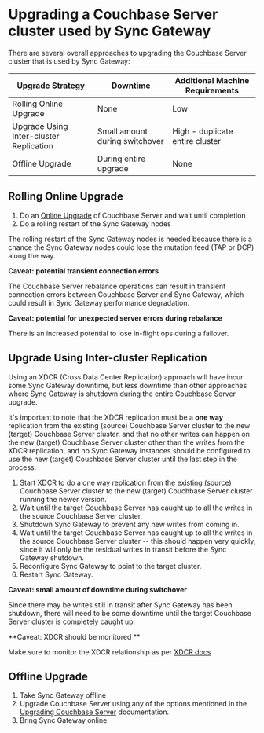 
# Upgrading a Couchbase Server cluster used by Sync Gateway

There are several overall approaches to upgrading the Couchbase Server cluster that is used by Sync Gateway:

| Upgrade Strategy  | Downtime | Additional Machine Requirements 
| ------------- | ------------- | ------------- |
| Rolling Online Upgrade  | None  | Low |
| Upgrade Using Inter-cluster Replication  | Small amount during switchover  | High - duplicate entire cluster |
| Offline Upgrade  | During entire upgrade  | None  |

## Rolling Online Upgrade

1. Do an [Online Upgrade](https://developer.couchbase.com/documentation/server/current/install/upgrade-online.html) of Couchbase Server and wait until completion
1. Do a rolling restart of the Sync Gateway nodes

The rolling restart of the Sync Gateway nodes is needed because there is a chance the Sync Gateway nodes could lose the mutation feed (TAP or DCP) along the way.

**Caveat: potential transient connection errors**

The Couchbase Server rebalance operations can result in transient connection errors between Couchbase Server and Sync Gateway, which could result in Sync Gateway performance degradation.

**Caveat: potential for unexpected server errors during rebalance**

There is an increased potential to lose in-flight ops during a failover.

## Upgrade Using Inter-cluster Replication

Using an XDCR (Cross Data Center Replication) approach will have incur some Sync Gateway downtime, but less downtime than other approaches where Sync Gateway is shutdown during the entire Couchbase Server upgrade.

It's important to note that the XDCR replication must be a **one way** replication from the existing (source) Couchbase Server cluster to the new (target) Couchbase Server cluster, and that no other writes can happen on the new (target) Couchbase Server cluster other than the writes from the XDCR replication, and no Sync Gateway instances should be configured to use the new (target) Couchbase Server cluster until the last step in the process.

1. Start XDCR to do a one way replication from the existing (source) Couchbase Server cluster to the new (target) Couchbase Server cluster running the newer version.
1. Wait until the target Couchbase Server has caught up to all the writes in the source Couchbase Server cluster.
1. Shutdown Sync Gateway to prevent any new writes from coming in.
1. Wait until the target Couchbase Server has caught up to all the writes in the source Couchbase Server cluster -- this should happen very quickly, since it will only be the residual writes in transit before the Sync Gateway shutdown.
1. Reconfigure Sync Gateway to point to the target cluster.
1. Restart Sync Gateway.

**Caveat: small amount of downtime during switchover**

Since there may be writes still in transit after Sync Gateway has been shutdown, there will need to be some downtime until the target Couchbase Server cluster is completely caught up.

**Caveat: XDCR should be monitored **

Make sure to monitor the XDCR relationship as per [XDCR docs](https://developer.couchbase.com/documentation/server/current/xdcr/xdcr-intro.html) 

## Offline Upgrade

1. Take Sync Gateway offline
1. Upgrade Couchbase Server using any of the options mentioned in the [Upgrading Couchbase Server](https://developer.couchbase.com/documentation/server/current/install/upgrading.html) documentation.  
1. Bring Sync Gateway online







